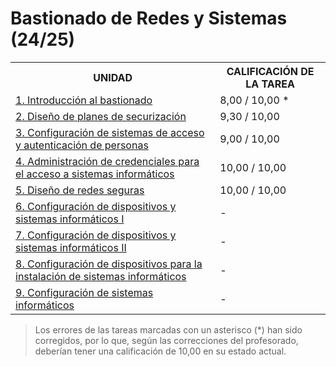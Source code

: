 # Bastionado de Redes y Sistemas (24/25)

<table>
	<tr>
		<th>UNIDAD</th>
		<th>CALIFICACIÓN DE LA TAREA</th>
	</tr>
	<tr>
		<td>
			<a href="https://github.com/HenestrosaDev/curso-especializacion-ciberseguridad-ti/tree/main/bastionado_de_redes_y_sistemas/u1">
				1. Introducción al bastionado
			</a>
		</td>
		<td>8,00 / 10,00 *</td>
	</tr>
	<tr>
		<td>
			<a href="https://github.com/HenestrosaDev/curso-especializacion-ciberseguridad-ti/tree/main/bastionado_de_redes_y_sistemas/u2">
				2. Diseño de planes de securización
			</a>
		</td>
		<td>9,30 / 10,00</td>
	</tr>
	<tr>
		<td>
			<a href="https://github.com/HenestrosaDev/curso-especializacion-ciberseguridad-ti/tree/main/bastionado_de_redes_y_sistemas/u3"> 
				3. Configuración de sistemas de acceso y autenticación de personas
			</a>
		</td>
		<td>9,00 / 10,00</td>
	</tr>
	<tr>
		<td>
			<a href="https://github.com/HenestrosaDev/curso-especializacion-ciberseguridad-ti/tree/main/bastionado_de_redes_y_sistemas/u4">
				4. Administración de credenciales para el acceso a sistemas informáticos
			</a>
		</td>
		<td>10,00 / 10,00</td>
	</tr>
	<tr>
		<td>
			<a href="https://github.com/HenestrosaDev/curso-especializacion-ciberseguridad-ti/tree/main/bastionado_de_redes_y_sistemas/u5">
				5. Diseño de redes seguras
			</a>
		</td>
		<td>10,00 / 10,00</td>
	</tr>
	<tr>
		<td>
			<a href="https://github.com/HenestrosaDev/curso-especializacion-ciberseguridad-ti/tree/main/bastionado_de_redes_y_sistemas/u6">
				6. Configuración de dispositivos y sistemas informáticos I
			</a>
		</td>
		<td>-</td>
	</tr>
	<tr>
		<td>
			<a href="https://github.com/HenestrosaDev/curso-especializacion-ciberseguridad-ti/tree/main/bastionado_de_redes_y_sistemas/u7">
				7. Configuración de dispositivos y sistemas informáticos II
			</a>
		</td>
		<td>-</td>
	</tr>
	<tr>
		<td>
			<a href="https://github.com/HenestrosaDev/curso-especializacion-ciberseguridad-ti/tree/main/bastionado_de_redes_y_sistemas/u8">
				8. Configuración de dispositivos para la instalación de sistemas informáticos
			</a>
		</td>
		<td>-</td>
	</tr>
	<tr>
		<td>
			<a href="https://github.com/HenestrosaDev/curso-especializacion-ciberseguridad-ti/tree/main/bastionado_de_redes_y_sistemas/u9">
				9. Configuración de sistemas informáticos
			</a>
		</td>
		<td>-</td>
	</tr>
</table>

>Los errores de las tareas marcadas con un asterisco (*) han sido corregidos, por lo que, según las correcciones del profesorado, deberían tener una calificación de 10,00 en su estado actual.
